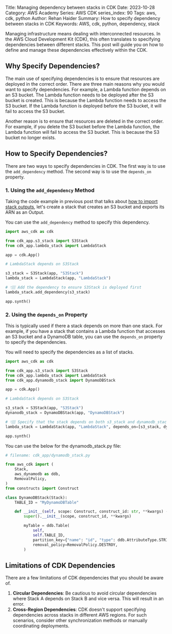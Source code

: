 Title: Managing dependency between stacks in CDK
Date: 2023-10-28
Category: AWS Academy
Series: AWS CDK
series_index: 90
Tags: aws, cdk, python
Author: Rehan Haider
Summary: How to specify dependency between stacks in CDK
Keywords: AWS, cdk, python, dependency, stack


Managing infrastructure means dealing with interconnected resources. In the AWS Cloud Development Kit (CDK), this often translates to specifying dependencies between different stacks. This post will guide you on how to define and manage these dependencies effectively within the CDK.


## Why Specify Dependencies?

The main use of specifying dependencies is to ensure that resources are deployed in the correct order. There are three main reasons why you would want to specify dependencies. For example, a Lambda function depends on an S3 bucket. The Lambda function needs to be deployed after the S3 bucket is created. This is because the Lambda function needs to access the S3 bucket. If the Lambda function is deployed before the S3 bucket, it will fail to access the S3 bucket.

Another reason is to ensure that resources are deleted in the correct order. For example, if you delete the S3 bucket before the Lambda function, the Lambda function will fail to access the S3 bucket. This is because the S3 bucket no longer exists.

## How to Specify Dependencies?

There are two ways to specify dependencies in CDK. The first way is to use the `add_dependency` method. The second way is to use the `depends_on` property.

### 1. Using the `add_dependency` Method

Taking the code example in previous post that talks about [how to import stack outputs]({filename}50000080-cdk-how-to-import-output.md), let's create a stack that creates an S3 bucket and exports its ARN as an Output.

You can use the `add_dependency` method to specify this dependency.

```python
import aws_cdk as cdk

from cdk_app.s3_stack import S3Stack
from cdk_app.lambda_stack import LambdaStack

app = cdk.App()

# LambdaStack depends on S3Stack

s3_stack = S3Stack(app, "S3Stack")
lambda_stack = LambdaStack(app, "LambdaStack")

# 👇🏽 Add the dependency to ensure S3Stack is deployed first
lambda_stack.add_dependency(s3_stack)

app.synth()
```

### 2. Using the `depends_on` Property

This is typically used if there a stack depends on more than one stack. For example, if you have a stack that contains a Lambda function that accesses an S3 bucket and a DynamoDB table, you can use the `depends_on` property to specify the dependencies.

You will need to specify the dependencies as a list of stacks.

```python
import aws_cdk as cdk

from cdk_app.s3_stack import S3Stack
from cdk_app.lambda_stack import LambdaStack
from cdk_app.dynamodb_stack import DynamoDBStack

app = cdk.App()

# LambdaStack depends on S3Stack

s3_stack = S3Stack(app, "S3Stack")
dynanodb_stack = DynamoDBStack(app, "DynamoDBStack")

# 👇🏽 Specify that the stack depends on both s3_stack and dynamodb_stack
lambda_stack = LambdaStack(app, "LambdaStack", depends_on=[s3_stack, dynamodb_stack])

app.synth()
```

You can use the below for the dynamodb_stack.py file:

```python
# filename: cdk_app/dynamodb_stack.py

from aws_cdk import (
    Stack,
    aws_dynamodb as ddb,
    RemovalPolicy,
)
from constructs import Construct

class DynamoDBStack(Stack):
    TABLE_ID = "MyDynamoDBTable"

    def __init__(self, scope: Construct, construct_id: str, **kwargs) -> None:
        super().__init__(scope, construct_id, **kwargs)

        myTable = ddb.Table(
            self,
            self.TABLE_ID,
            partition_key={"name": "id", "type": ddb.AttributeType.STRING},
            removal_policy=RemovalPolicy.DESTROY,
        )
```

## Limitations of CDK Dependencies

There are a few limitations of CDK dependencies that you should be aware of.

1. **Circular Dependencies**: Be cautious to avoid circular dependencies where Stack A depends on Stack B and vice versa. This will result in an error.
2. **Cross-Region Dependencies**: CDK doesn't support specifying dependencies across stacks in different AWS regions. For such scenarios, consider other synchronization methods or manually coordinating deployments.